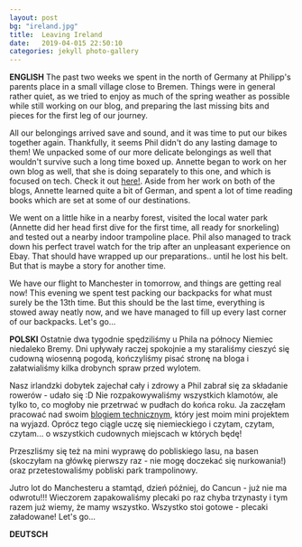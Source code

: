 ```yaml
---
layout: post
bg: "ireland.jpg"
title:  Leaving Ireland
date:   2019-04-015 22:50:10 
categories: jekyll photo-gallery
---
```


<b>ENGLISH</b>
The past two weeks we spent in the north of Germany at Philipp's parents place in a small village close to Bremen. Things were in general rather quiet, as we tried to enjoy as much of the spring weather as possible while still working on our blog, and preparing the last missing bits and pieces for the first leg of our journey.

All our belongings arrived save and sound, and it was time to put our bikes together again. Thankfully, it seems Phil didn't do any lasting damage to them! We unpacked some of our more delicate belongings as well that wouldn't survive such a long time boxed up. Annette began to work on her own blog as well, that she is doing separately to this one, and which is focused on tech. Check it out [here!](https://arfro.github.io/). Aside from her work on both of the blogs, Annette learned quite a bit of German, and spent a lot of time reading books which are set at some of our destinations.

We went on a little hike in a nearby forest, visited the local water park (Annette did her head first dive for the first time, all ready for snorkeling) and tested out a nearby indoor trampoline place. Phil also managed to track down his perfect travel watch for the trip after an unpleasant experience on Ebay. That should have wrapped up our preparations.. until he lost his belt. But that is maybe a story for another time.

We have our flight to Manchester in tomorrow, and things are getting real now! This evening we spent test packing our backpacks for what must surely be the 13th time. But this should be the last time, everything is stowed away neatly now, and we have managed to fill up every last corner of our backpacks. Let's go...

<b>POLSKI</b>
Ostatnie dwa tygodnie spędziliśmy u Phila na północy Niemiec niedaleko Bremy. Dni upływały raczej spokojnie a my staraliśmy cieszyć się cudowną wiosenną pogodą, kończyliśmy pisać stronę na bloga i załatwialiśmy kilka drobynch spraw przed wylotem.<br>

Nasz irlandzki dobytek zajechał cały i zdrowy a Phil zabrał się za składanie rowerów - udało się :D Nie rozpakowywaliśmy wszystkich klamotów, ale tylko to, co mogłoby nie przetrwać w pudłach do końca roku. Ja zaczęłam pracować nad swoim [blogiem technicznym](https://arfro.github.io/), który jest moim mini projektem na wyjazd. Oprócz tego ciągle uczę się niemieckiego i czytam, czytam, czytam... o wszystkich cudownych miejscach w których będę!<br>

Przeszliśmy się też na mini wyprawę do pobliskiego lasu, na basen (skoczyłam na główkę pierwszy raz - nie mogę doczekać się nurkowania!) oraz przetestowaliśmy pobliski park trampolinowy.<br>

Jutro lot do Manchesteru a stamtąd, dzień później, do Cancun - już nie ma odwrotu!!! Wieczorem zapakowaliśmy plecaki po raz chyba trzynasty i tym razem już wiemy, że mamy wszystko. Wszystko stoi gotowe - plecaki załadowane! Let's go...

<b>DEUTSCH</b>